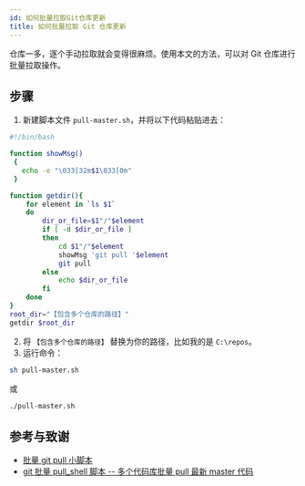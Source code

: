 ```yaml
---
id: 如何批量拉取Git仓库更新
title: 如何批量拉取 Git 仓库更新
---
```


仓库一多，逐个手动拉取就会变得很麻烦。使用本文的方法，可以对 Git 仓库进行批量拉取操作。

## 步骤

1. 新建脚本文件 `pull-master.sh`，并将以下代码粘贴进去：

```bash title="pull-master.sh"
#!/bin/bash

function showMsg()
 {
   echo -e "\033[32m$1\033[0m"
 }

function getdir(){
    for element in `ls $1`
    do  
        dir_or_file=$1"/"$element
        if [ -d $dir_or_file ]
        then
            cd $1"/"$element 
            showMsg 'git pull '$element
            git pull
        else
            echo $dir_or_file
        fi  
    done
}
root_dir="【包含多个仓库的路径】"
getdir $root_dir
```

2. 将 `【包含多个仓库的路径】` 替换为你的路径，比如我的是 `C:\repos`。
3. 运行命令：

```bash
sh pull-master.sh
```

或

```bash
./pull-master.sh
```

## 参考与致谢 

- [批量 git pull 小脚本](https://www.jianshu.com/p/42e8da5eb0af)
- [git 批量 pull_shell 脚本 -- 多个代码库批量 pull 最新 master 代码](https://blog.csdn.net/weixin_39618730/article/details/113024998)
